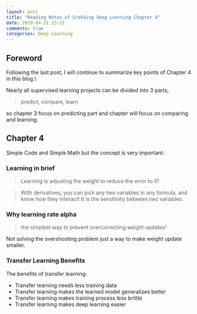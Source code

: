 ```yaml
---
layout: post
title: "Reading Notes of Grokking Deep Learning Chapter 4"
date: 2019-04-21 23:21
comments: true
categories: Deep Learning
---
```


## Foreword

Following the last post, I will continue to summarize key points of Chapter 4 in this blog.\

Nearly all supervised learning projects can be divided into 3 parts,

> predict, compare, learn

so chapter 3 focus on predicting part and chapter will focus on comparing and learning.

## Chapter 4

Simple Code and Simple Math but the concept is very important:

### Learning in brief

> Learning is adjusting the weight to reduce the error to 0!

> With derivatives, you can pick any two variables in any formula, and know how they interact! It is the sensitivity between two variables.

### Why learning rate alpha

> the simplest way to prevent overcorrecting weight updates!

Not solving the overshooting problem just a way to make weight update smaller. 

### Transfer Learning Benefits

The benefits of transfer learning:

* Transfer learning needs less training data
* Transfer learning makes the learned model generalizes better
* Transfer learning makes training process less brittle
* Transfer learning makes deep learning easier
